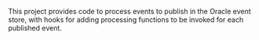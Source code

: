 This project provides code to process events to publish in the Oracle
event store, with hooks for adding processing functions to be invoked
for each published event.

